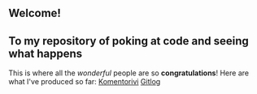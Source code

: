 ## Welcome! <h2> To my repository of poking at code and seeing what happens
This is where all the *wonderful* people are so **congratulations**!
  Here are what I've produced so far:
    [Komentorivi](https://github.com/pweura/ot-harjoitustyo/blob/master/laskarit/viikko1/komentorivi.txt)
    [Gitlog](https://github.com/pweura/ot-harjoitustyo/blob/master/laskarit/viikko1/gitlog.txt)
